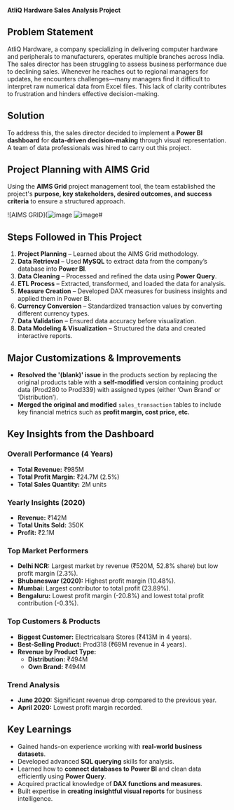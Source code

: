 **AtliQ Hardware Sales Analysis Project**

## **Problem Statement**  
AtliQ Hardware, a company specializing in delivering computer hardware and peripherals to manufacturers, operates multiple branches across India. The sales director has been struggling to assess business performance due to declining sales. Whenever he reaches out to regional managers for updates, he encounters challenges—many managers find it difficult to interpret raw numerical data from Excel files. This lack of clarity contributes to frustration and hinders effective decision-making.  

## **Solution**  
To address this, the sales director decided to implement a **Power BI dashboard** for **data-driven decision-making** through visual representation. A team of data professionals was hired to carry out this project.  

## **Project Planning with AIMS Grid**  
Using the **AIMS Grid** project management tool, the team established the project's **purpose, key stakeholders, desired outcomes, and success criteria** to ensure a structured approach.  

![AIMS GRID](![image](https://github.com/user-attachments/assets/1308285b-f447-4794-afe9-663b5145c5aa)
![image](https://github.com/user-attachments/assets/8c2449d1-cd4e-44a4-b0c2-dea9e963a944)#



## **Steps Followed in This Project**  
1. **Project Planning** – Learned about the AIMS Grid methodology.  
2. **Data Retrieval** – Used **MySQL** to extract data from the company’s database into **Power BI**.  
3. **Data Cleaning** – Processed and refined the data using **Power Query**.  
4. **ETL Process** – Extracted, transformed, and loaded the data for analysis.  
5. **Measure Creation** – Developed DAX measures for business insights and applied them in Power BI.  
6. **Currency Conversion** – Standardized transaction values by converting different currency types.  
7. **Data Validation** – Ensured data accuracy before visualization.  
8. **Data Modeling & Visualization** – Structured the data and created interactive reports.  

## **Major Customizations & Improvements**  
- **Resolved the '(blank)' issue** in the products section by replacing the original products table with a **self-modified** version containing product data (Prod280 to Prod339) with assigned types (either ‘Own Brand’ or ‘Distribution’).  
- **Merged the original and modified** `sales_transaction` tables to include key financial metrics such as **profit margin, cost price, etc.**  

## **Key Insights from the Dashboard**  

### **Overall Performance (4 Years)**  
- **Total Revenue:** ₹985M  
- **Total Profit Margin:** ₹24.7M (2.5%)  
- **Total Sales Quantity:** 2M units  

### **Yearly Insights (2020)**  
- **Revenue:** ₹142M  
- **Total Units Sold:** 350K  
- **Profit:** ₹2.1M  

### **Top Market Performers**  
- **Delhi NCR:** Largest market by revenue (₹520M, 52.8% share) but low profit margin (2.3%).  
- **Bhubaneswar (2020):** Highest profit margin (10.48%).  
- **Mumbai:** Largest contributor to total profit (23.89%).  
- **Bengaluru:** Lowest profit margin (-20.8%) and lowest total profit contribution (-0.3%).  

### **Top Customers & Products**  
- **Biggest Customer:** Electricalsara Stores (₹413M in 4 years).  
- **Best-Selling Product:** Prod318 (₹69M revenue in 4 years).  
- **Revenue by Product Type:**   
  - **Distribution:** ₹494M  
  - **Own Brand:** ₹494M  

### **Trend Analysis**  
- **June 2020:** Significant revenue drop compared to the previous year.  
- **April 2020:** Lowest profit margin recorded.  

## **Key Learnings**  
- Gained hands-on experience working with **real-world business datasets**.  
- Developed advanced **SQL querying** skills for analysis.  
- Learned how to **connect databases to Power BI** and clean data efficiently using **Power Query**.  
- Acquired practical knowledge of **DAX functions and measures**.  
- Built expertise in **creating insightful visual reports** for business intelligence.  
